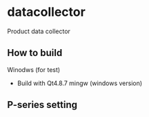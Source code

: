 # datacollector
Product data collector

How to build
-------------
Winodws (for test)
  - Build with Qt4.8.7 mingw (windows version)
  
P-series setting
  - 
